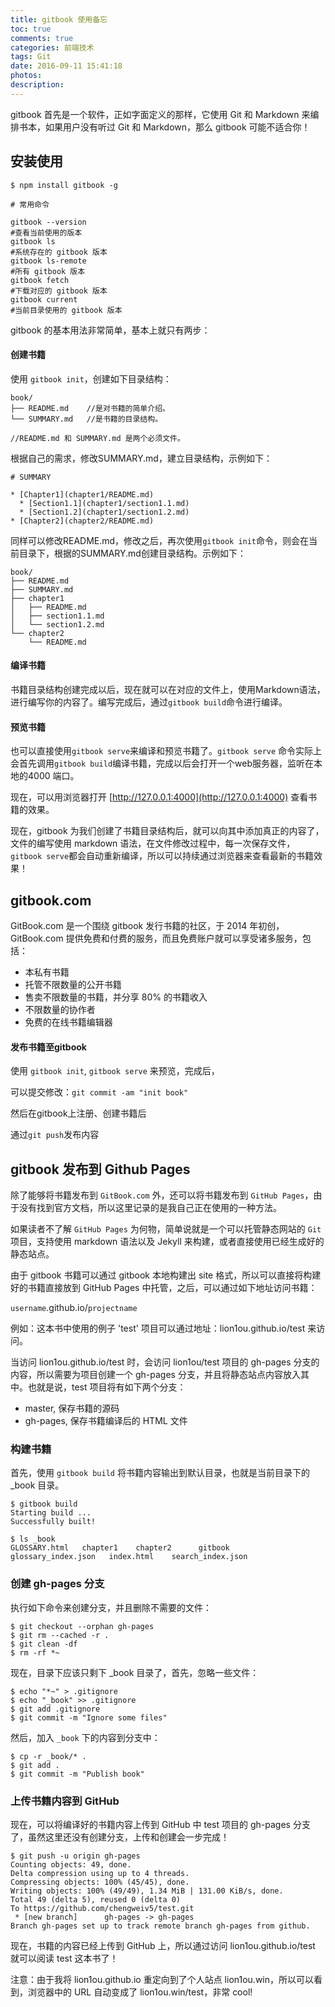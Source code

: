 ```yaml
---
title: gitbook 使用备忘
toc: true
comments: true
categories: 前端技术
tags: Git
date: 2016-09-11 15:41:18
photos:
description:
---
```

gitbook 首先是一个软件，正如字面定义的那样，它使用 Git 和 Markdown 来编排书本，如果用户没有听过 Git 和 Markdown，那么 gitbook 可能不适合你！
<!--more-->
## 安装使用 

```shell
$ npm install gitbook -g

# 常用命令

gitbook --version 
#查看当前使用的版本
gitbook ls 
#系统存在的 gitbook 版本
gitbook ls-remote 
#所有 gitbook 版本
gitbook fetch 
#下载对应的 gitbook 版本
gitbook current 
#当前目录使用的 gitbook 版本
```

gitbook 的基本用法非常简单，基本上就只有两步：

#### 创建书籍

使用 `gitbook init`，创建如下目录结构：

```
book/
├── README.md    //是对书籍的简单介绍。
└── SUMMARY.md   //是书籍的目录结构。

//README.md 和 SUMMARY.md 是两个必须文件。
```

根据自己的需求，修改SUMMARY.md，建立目录结构，示例如下：
```
# SUMMARY

* [Chapter1](chapter1/README.md)
  * [Section1.1](chapter1/section1.1.md)
  * [Section1.2](chapter1/section1.2.md)
* [Chapter2](chapter2/README.md)

```

同样可以修改README.md，修改之后，再次使用`gitbook init`命令，则会在当前目录下，根据的SUMMARY.md创建目录结构。示例如下：

```
book/
├── README.md
├── SUMMARY.md
├── chapter1
│   ├── README.md
│   ├── section1.1.md
│   └── section1.2.md
└── chapter2
    └── README.md
```


#### 编译书籍

书籍目录结构创建完成以后，现在就可以在对应的文件上，使用Markdown语法，进行编写你的内容了。编写完成后，通过`gitbook build`命令进行编译。

#### 预览书籍

也可以直接使用`gitbook serve`来编译和预览书籍了。`gitbook serve` 命令实际上会首先调用`gitbook build`编译书籍，完成以后会打开一个web服务器，监听在本地的4000 端口。

现在，可以用浏览器打开 [http://127.0.0.1:4000](http://127.0.0.1:4000) 查看书籍的效果。

现在，gitbook 为我们创建了书籍目录结构后，就可以向其中添加真正的内容了，文件的编写使用 markdown 语法，在文件修改过程中，每一次保存文件，`gitbook serve`都会自动重新编译，所以可以持续通过浏览器来查看最新的书籍效果！

## gitbook.com

GitBook.com 是一个围绕 gitbook 发行书籍的社区，于 2014 年初创，GitBook.com 提供免费和付费的服务，而且免费账户就可以享受诸多服务，包括：

* 本私有书籍
* 托管不限数量的公开书籍
* 售卖不限数量的书籍，并分享 80% 的书籍收入
* 不限数量的协作者
* 免费的在线书籍编辑器

#### 发布书籍至gitbook

使用 `gitbook init`, `gitbook serve` 来预览，完成后，

可以提交修改：`git commit -am "init book"`

然后在gitbook上注册、创建书籍后

通过`git push`发布内容 


## gitbook 发布到 Github Pages

除了能够将书籍发布到 `GitBook.com` 外，还可以将书籍发布到 `GitHub Pages`，由于没有找到官方文档，所以这里记录的是我自己正在使用的一种方法。

如果读者不了解 `GitHub Pages` 为何物，简单说就是一个可以托管静态网站的 `Git` 项目，支持使用 markdown 语法以及 Jekyll 来构建，或者直接使用已经生成好的静态站点。

由于 gitbook 书籍可以通过 gitbook 本地构建出 site 格式，所以可以直接将构建好的书籍直接放到 GitHub Pages 中托管，之后，可以通过如下地址访问书籍：

`username`.github.io/`projectname`

例如：这本书中使用的例子 'test' 项目可以通过地址：lion1ou.github.io/test 来访问。

当访问 lion1ou.github.io/test 时，会访问 lion1ou/test 项目的 gh-pages 分支的内容，所以需要为项目创建一个 gh-pages 分支，并且将静态站点内容放入其中。也就是说，test 项目将有如下两个分支：

* master, 保存书籍的源码
* gh-pages, 保存书籍编译后的 HTML 文件

### 构建书籍

首先，使用 `gitbook build` 将书籍内容输出到默认目录，也就是当前目录下的 _book 目录。

```shell
$ gitbook build
Starting build ...
Successfully built!

$ ls _book
GLOSSARY.html   chapter1    chapter2      gitbook             
glossary_index.json   index.html    search_index.json
```

### 创建 gh-pages 分支

执行如下命令来创建分支，并且删除不需要的文件：

```shell
$ git checkout --orphan gh-pages
$ git rm --cached -r .
$ git clean -df
$ rm -rf *~
```
现在，目录下应该只剩下 _book 目录了，首先，忽略一些文件：

```shell
$ echo "*~" > .gitignore
$ echo "_book" >> .gitignore
$ git add .gitignore
$ git commit -m "Ignore some files"
```
然后，加入 `_book` 下的内容到分支中：

```shell
$ cp -r _book/* .
$ git add .
$ git commit -m "Publish book"
```

### 上传书籍内容到 GitHub

现在，可以将编译好的书籍内容上传到 GitHub 中 test 项目的 gh-pages 分支了，虽然这里还没有创建分支，上传和创建会一步完成！

```shell
$ git push -u origin gh-pages
Counting objects: 49, done.
Delta compression using up to 4 threads.
Compressing objects: 100% (45/45), done.
Writing objects: 100% (49/49), 1.34 MiB | 131.00 KiB/s, done.
Total 49 (delta 5), reused 0 (delta 0)
To https://github.com/chengweiv5/test.git
 * [new branch]      gh-pages -> gh-pages
Branch gh-pages set up to track remote branch gh-pages from github.
```
现在，书籍的内容已经上传到 GitHub 上，所以通过访问 lion1ou.github.io/test 就可以阅读 test 这本书了！

注意：由于我将 lion1ou.github.io 重定向到了个人站点 lion1ou.win，所以可以看到，浏览器中的 URL 自动变成了 lion1ou.win/test，非常 cool! 





